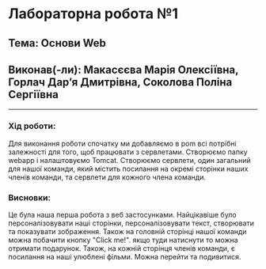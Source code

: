 # Лабораторна робота №1
## Тема: Основи Web
## Виконав(-ли): Макасєєва Марія Олексіївна, Горлач Дарʼя Дмитрівна, Соколова Поліна Сергіївна
---
### **Хід роботи:**
Для виконання роботи спочатку ми добавляємо в pom всі потрібні залежності для того, щоб працювати з сервлетами.
Створюємо папку webapp і налаштовуємо Tomcat.
Створюємо сервлети, один загальний для нашої команди, який містить посилання на окремі сторінки наших членів команди, та сервлети для кожного члена команди.

### **Висновки:** 
Це була наша перша робота з веб застосунками. Найцікавіше було персоналізовувати наші сторінки, персоналізовувати текст, створювати та показувати зображення. Також на головній сторінці нашої команди можна побачити кнопку "Click me!". якщо туди натиснути то можна отримати подарунок. 
Також, на кожній сторінця членів команди, є посилання на наші улюблені фільми. Можна перейти та подивитися.
```
